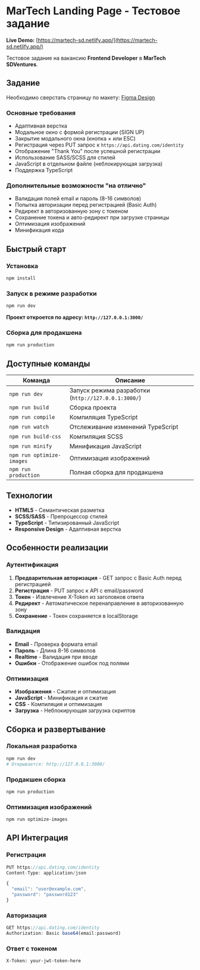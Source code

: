 # MarTech Landing Page - Тестовое задание

**Live Demo:** [https://martech-sd.netlify.app/](https://martech-sd.netlify.app/)

Тестовое задание на вакансию **Frontend Developer** в **MarTech SDVentures**.

## Задание

Необходимо сверстать страницу по макету: [Figma Design](https://www.figma.com/file/OFhxh3RHOPL7tvxCpITcmj/UX-5285?node-id=0%3A1)

### Основные требования

- Адаптивная верстка
- Модальное окно с формой регистрации (SIGN UP)
- Закрытие модального окна (кнопка × или ESC)
- Регистрация через PUT запрос к `https://api.dating.com/identity`
- Отображение "Thank You" после успешной регистрации
- Использование SASS/SCSS для стилей
- JavaScript в отдельном файле (неблокирующая загрузка)
- Поддержка TypeScript

### Дополнительные возможности "на отлично"

- Валидация полей email и пароль (8-16 символов)
- Попытка авторизации перед регистрацией (Basic Auth)
- Редирект в авторизованную зону с токеном
- Сохранение токена и авто-редирект при загрузке страницы
- Оптимизация изображений
- Минификация кода

## Быстрый старт

### Установка

```bash
npm install
```

### Запуск в режиме разработки

```bash
npm run dev
```

**Проект откроется по адресу: `http://127.0.0.1:3000/`**

### Сборка для продакшена

```bash
npm run production
```

## Доступные команды

| Команда                   | Описание                                            |
| ------------------------- | --------------------------------------------------- |
| `npm run dev`             | Запуск режима разработки (`http://127.0.0.1:3000/`) |
| `npm run build`           | Сборка проекта                                      |
| `npm run compile`         | Компиляция TypeScript                               |
| `npm run watch`           | Отслеживание изменений TypeScript                   |
| `npm run build-css`       | Компиляция SCSS                                     |
| `npm run minify`          | Минификация JavaScript                              |
| `npm run optimize-images` | Оптимизация изображений                             |
| `npm run production`      | Полная сборка для продакшена                        |

## Технологии

- **HTML5** - Семантическая разметка
- **SCSS/SASS** - Препроцессор стилей
- **TypeScript** - Типизированный JavaScript
- **Responsive Design** - Адаптивная верстка

## Особенности реализации

### Аутентификация

1. **Предварительная авторизация** - GET запрос с Basic Auth перед регистрацией
2. **Регистрация** - PUT запрос к API с email/password
3. **Токен** - Извлечение X-Token из заголовков ответа
4. **Редирект** - Автоматическое перенаправление в авторизованную зону
5. **Сохранение** - Токен сохраняется в localStorage

### Валидация

- **Email** - Проверка формата email
- **Пароль** - Длина 8-16 символов
- **Realtime** - Валидация при вводе
- **Ошибки** - Отображение ошибок под полями

### Оптимизация

- **Изображения** - Сжатие и оптимизация
- **JavaScript** - Минификация и сжатие
- **CSS** - Компиляция и оптимизация
- **Загрузка** - Неблокирующая загрузка скриптов

## Сборка и развертывание

### Локальная разработка

```bash
npm run dev
# Открывается: http://127.0.0.1:3000/
```

### Продакшен сборка

```bash
npm run production
```

### Оптимизация изображений

```bash
npm run optimize-images
```

## API Интеграция

### Регистрация

```javascript
PUT https://api.dating.com/identity
Content-Type: application/json

{
  "email": "user@example.com",
  "password": "password123"
}
```

### Авторизация

```javascript
GET https://api.dating.com/identity
Authorization: Basic base64(email:password)
```

### Ответ с токеном

```token
X-Token: your-jwt-token-here
```
